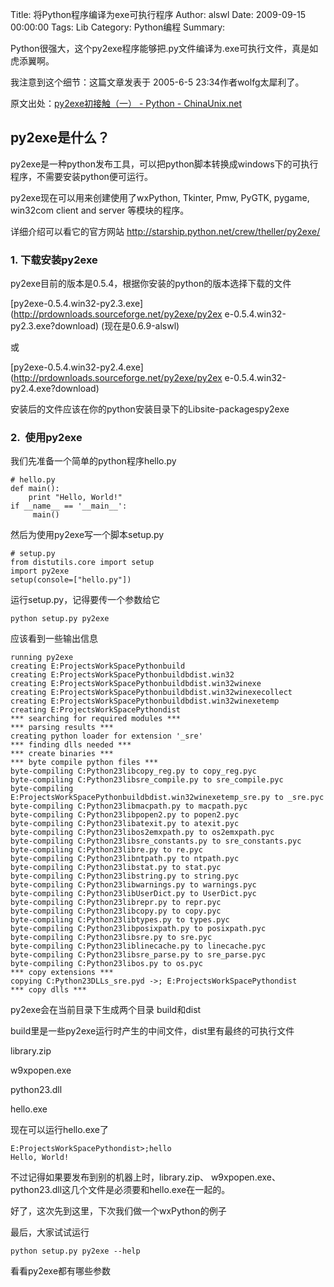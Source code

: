Title: 将Python程序编译为exe可执行程序
Author: alswl
Date: 2009-09-15 00:00:00
Tags: Lib
Category: Python编程
Summary: 

Python很强大，这个py2exe程序能够把.py文件编译为.exe可执行文件，真是如虎添翼啊。

我注意到这个细节：这篇文章发表于 2005-6-5 23:34作者wolfg太犀利了。

原文出处：[py2exe初接触（一） - Python -
ChinaUnix.net](http://bbs3.chinaunix.net/thread-556861-1-1.html)

## py2exe是什么？

py2exe是一种python发布工具，可以把python脚本转换成windows下的可执行程序，不需要安装python便可运行。

py2exe现在可以用来创建使用了wxPython, Tkinter, Pmw, PyGTK, pygame, win32com client and
server 等模块的程序。

详细介绍可以看它的官方网站 http://starship.python.net/crew/theller/py2exe/

### 1. 下载安装py2exe

py2exe目前的版本是0.5.4，根据你安装的python的版本选择下载的文件

[py2exe-0.5.4.win32-py2.3.exe](http://prdownloads.sourceforge.net/py2exe/py2ex
e-0.5.4.win32-py2.3.exe?download) (现在是0.6.9-alswl)

或

[py2exe-0.5.4.win32-py2.4.exe](http://prdownloads.sourceforge.net/py2exe/py2ex
e-0.5.4.win32-py2.4.exe?download)

安装后的文件应该在你的python安装目录下的Libsite-packagespy2exe

### 2.  使用py2exe

我们先准备一个简单的python程序hello.py

    
    # hello.py
    def main():
        print "Hello, World!"
    if __name__ == '__main__':
         main()

然后为使用py2exe写一个脚本setup.py

    
    # setup.py
    from distutils.core import setup
    import py2exe
    setup(console=["hello.py"])

运行setup.py，记得要传一个参数给它

    
    python setup.py py2exe

应该看到一些输出信息

    
    running py2exe
    creating E:ProjectsWorkSpacePythonbuild
    creating E:ProjectsWorkSpacePythonbuildbdist.win32
    creating E:ProjectsWorkSpacePythonbuildbdist.win32winexe
    creating E:ProjectsWorkSpacePythonbuildbdist.win32winexecollect
    creating E:ProjectsWorkSpacePythonbuildbdist.win32winexetemp
    creating E:ProjectsWorkSpacePythondist
    *** searching for required modules ***
    *** parsing results ***
    creating python loader for extension '_sre'
    *** finding dlls needed ***
    *** create binaries ***
    *** byte compile python files ***
    byte-compiling C:Python23libcopy_reg.py to copy_reg.pyc
    byte-compiling C:Python23libsre_compile.py to sre_compile.pyc
    byte-compiling E:ProjectsWorkSpacePythonbuildbdist.win32winexetemp_sre.py to _sre.pyc
    byte-compiling C:Python23libmacpath.py to macpath.pyc
    byte-compiling C:Python23libpopen2.py to popen2.pyc
    byte-compiling C:Python23libatexit.py to atexit.pyc
    byte-compiling C:Python23libos2emxpath.py to os2emxpath.pyc
    byte-compiling C:Python23libsre_constants.py to sre_constants.pyc
    byte-compiling C:Python23libre.py to re.pyc
    byte-compiling C:Python23libntpath.py to ntpath.pyc
    byte-compiling C:Python23libstat.py to stat.pyc
    byte-compiling C:Python23libstring.py to string.pyc
    byte-compiling C:Python23libwarnings.py to warnings.pyc
    byte-compiling C:Python23libUserDict.py to UserDict.pyc
    byte-compiling C:Python23librepr.py to repr.pyc
    byte-compiling C:Python23libcopy.py to copy.pyc
    byte-compiling C:Python23libtypes.py to types.pyc
    byte-compiling C:Python23libposixpath.py to posixpath.pyc
    byte-compiling C:Python23libsre.py to sre.pyc
    byte-compiling C:Python23liblinecache.py to linecache.pyc
    byte-compiling C:Python23libsre_parse.py to sre_parse.pyc
    byte-compiling C:Python23libos.py to os.pyc
    *** copy extensions ***
    copying C:Python23DLLs_sre.pyd ->; E:ProjectsWorkSpacePythondist
    *** copy dlls ***

py2exe会在当前目录下生成两个目录 build和dist

build里是一些py2exe运行时产生的中间文件，dist里有最终的可执行文件

library.zip

  
w9xpopen.exe

  
python23.dll

  
hello.exe

现在可以运行hello.exe了

    
    E:ProjectsWorkSpacePythondist>;hello
    Hello, World!

不过记得如果要发布到别的机器上时，library.zip、
w9xpopen.exe、python23.dll这几个文件是必须要和hello.exe在一起的。

好了，这次先到这里，下次我们做一个wxPython的例子

最后，大家试试运行

    
    python setup.py py2exe --help

看看py2exe都有哪些参数

